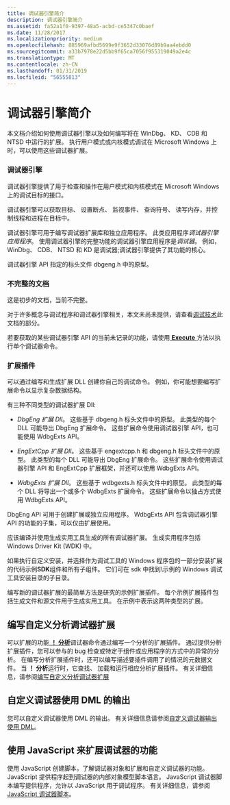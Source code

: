 ```yaml
---
title: 调试器引擎简介
description: 调试器引擎简介
ms.assetid: fa52a1f0-9397-48a5-acbd-ce5347c0baef
ms.date: 11/28/2017
ms.localizationpriority: medium
ms.openlocfilehash: 885969afbd5699e9f3652d33076d89b9aa4ebdd0
ms.sourcegitcommit: a33b7978e22d5bb9f65ca7056f955319049a2e4c
ms.translationtype: MT
ms.contentlocale: zh-CN
ms.lasthandoff: 01/31/2019
ms.locfileid: "56555813"
---
```

# <a name="debugger-engine-introduction"></a>调试器引擎简介

本文档介绍如何使用调试器引擎以及如何编写将在 WinDbg、 KD、 CDB 和 NTSD 中运行的扩展。 执行用户模式或内核模式调试在 Microsoft Windows 上时，可以使用这些调试器扩展。

### <a name="span-iddebugger-enginespandebugger-engine"></a><span id="debugger-engine"></span>调试器引擎

调试器引擎提供了用于检查和操作在用户模式和内核模式在 Microsoft Windows 上的调试目标的接口。

调试器引擎可以获取目标、 设置断点、 监视事件、 查询符号、 读写内存，并控制线程和进程在目标中。

调试器引擎可用于编写调试器扩展库和独立应用程序。 此类应用程序*调试器引擎应用程序*。 使用调试器引擎的完整功能的调试器引擎应用程序是*调试器*。 例如，WinDbg、 CDB、 NTSD 和 KD 是调试器;调试器引擎提供了其功能的核心。

调试器引擎 API 指定的标头文件 dbgeng.h 中的原型。

### <a name="incomplete-documentation"></a>不完整的文档

这是初步的文档，当前不完整。

对于许多概念与调试程序和调试器引擎相关，本文未尚未提供，请查看[调试技术](debugging-techniques.md)此文档的部分。

若要获取的某些调试器引擎 API 的当前未记录的功能，请使用[ **Execute** ](https://msdn.microsoft.com/library/windows/hardware/ff543208)方法以执行单个调试器命令。

### <a name="span-idextensionsspanspan-idextensionsspanextensions"></a><span id="extensions"></span><span id="EXTENSIONS"></span>扩展插件

可以通过编写和生成扩展 DLL 创建你自己的调试命令。 例如，你可能想要编写扩展命令以显示复杂数据结构。

有三种不同类型的调试器扩展 Dll:

-   *DbgEng 扩展 Dll*。 这些基于 dbgeng.h 标头文件中的原型。 此类型的每个 DLL 可能导出 DbgEng 扩展命令。 这些扩展命令使用调试器引擎 API，也可能使用 WdbgExts API。

-   *EngExtCpp 扩展 Dll*。 这些基于 engextcpp.h 和 dbgeng.h 标头文件中的原型。 此类型的每个 DLL 可能导出 DbgEng 扩展命令。 这些扩展命令使用调试器引擎 API 和 EngExtCpp 扩展框架，并还可以使用 WdbgExts API。

-   *WdbgExts 扩展 Dll*。 这些基于 wdbgexts.h 标头文件中的原型。 此类型的每个 DLL 将导出一个或多个 WdbgExts 扩展命令。 这些扩展命令以独占方式使用 WdbgExts API。

DbgEng API 可用于创建扩展或独立应用程序。 WdbgExts API 包含调试器引擎 API 的功能的子集，可以仅由扩展使用。

应该编译并使用生成实用工具生成的所有调试器扩展。 生成实用程序包括 Windows Driver Kit (WDK) 中。

如果执行自定义安装，并选择作为调试工具的 Windows 程序包的一部分安装扩展的代码示例**SDK**组件和所有子组件。 它们可在 sdk 中找到\\示例的 Windows 调试工具安装目录的子目录。

编写新的调试器扩展的最简单方法是研究的示例扩展插件。 每个示例扩展插件包括生成文件和源文件用于生成实用工具。 在示例中表示这两种类型的扩展。

## <a name="span-idwritingcustomanalysisdebuggerextensionsspanspan-idwritingcustomanalysisdebuggerextensionsspanspan-idwritingcustomanalysisdebuggerextensionsspanwriting-custom-analysis-debugger-extensions"></a><span id="Writing_Custom_Analysis_Debugger_Extensions"></span><span id="writing_custom_analysis_debugger_extensions"></span><span id="WRITING_CUSTOM_ANALYSIS_DEBUGGER_EXTENSIONS"></span>编写自定义分析调试器扩展


可以扩展的功能[ **！ 分析**](-analyze.md)调试器命令通过编写一个分析的扩展插件。 通过提供分析扩展插件，您可以参与的 bug 检查或特定于组件或应用程序的方式中的异常的分析。 在编写分析扩展插件时，还可以编写描述要插件调用了的情况的元数据文件。 当 **！ 分析**运行时，它查找、 加载和运行相应分析扩展插件。 有关详细信息，请参阅[编写自定义分析调试器扩展](writing-custom-analysis-debugger-extensions.md)

## <a name="span-idcustomizingdebuggeroutputusingdmlspanspan-idcustomizingdebuggeroutputusingdmlspanspan-idcustomizingdebuggeroutputusingdmlspancustomizing-debugger-output-using-dml"></a><span id="Customizing_Debugger_Output_Using_DML"></span><span id="customizing_debugger_output_using_dml"></span><span id="CUSTOMIZING_DEBUGGER_OUTPUT_USING_DML"></span>自定义调试器使用 DML 的输出


您可以自定义调试器使用 DML 的输出。 有关详细信息请参阅[自定义调试器输出使用 DML](customizing-debugger-output-using-dml.md)。

## <a name="span-idjavascriptspanspan-idjavascriptspanspan-idjavascriptspanusing-javascript-to-extend-the-capabilities-of-the-debugger"></a><span id="JavaScript"></span><span id="javascript"></span><span id="JAVASCRIPT"></span>使用 JavaScript 来扩展调试器的功能


使用 JavaScript 创建脚本，了解调试器对象和扩展和自定义调试器的功能。 JavaScript 提供程序起到调试器的内部对象模型脚本语言。 JavaScript 调试器脚本编写提供程序，允许以 JavaScript 用于调试程序。 有关详细信息，请参阅[JavaScript 调试器脚本](javascript-debugger-scripting.md)。

 

 





